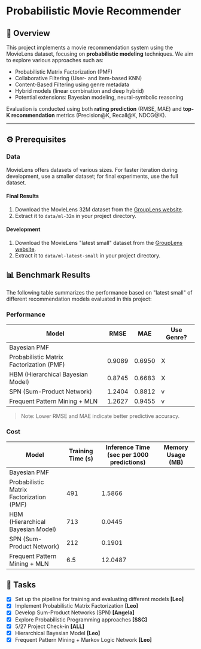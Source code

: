 # Probabilistic Movie Recommender

## 📘 Overview

This project implements a movie recommendation system using the MovieLens dataset, focusing on **probabilistic modeling** techniques. We aim to explore various approaches such as:

- Probabilistic Matrix Factorization (PMF)
- Collaborative Filtering (User- and Item-based KNN)
- Content-Based Filtering using genre metadata
- Hybrid models (linear combination and deep hybrid)
- Potential extensions: Bayesian modeling, neural-symbolic reasoning

Evaluation is conducted using both **rating prediction** (RMSE, MAE) and **top-K recommendation** metrics (Precision@K, Recall@K, NDCG@K).

---

## ⚙️ Prerequisites

### Data

MovieLens offers datasets of various sizes. For faster iteration during development, use a smaller dataset; for final experiments, use the full dataset.

#### Final Results

1. Download the MovieLens 32M dataset from the [GroupLens website](https://grouplens.org/datasets/movielens/).
2. Extract it to `data/ml-32m` in your project directory.

#### Development

1. Download the MovieLens "latest small" dataset from the [GroupLens website](https://grouplens.org/datasets/movielens/).
2. Extract it to `data/ml-latest-small` in your project directory.

## 📊 Benchmark Results

The following table summarizes the performance based on "latest small" of different recommendation models evaluated in this project:

### Performance

| Model                                     | RMSE   | MAE    | Use Genre?  |
|-------------------------------------------|--------|--------|-------------|
| Bayesian PMF                              |        |        |             |
| Probabilistic Matrix Factorization (PMF)  | 0.9089 | 0.6950 | X           |
| HBM (Hierarchical Bayesian Model)         | 0.8745 | 0.6683 | X           |
| SPN (Sum-Product Network)                 | 1.2404 | 0.8812 | v           |
| Frequent Pattern Mining + MLN             | 1.2627 | 0.9455 | v           |

> Note: Lower RMSE and MAE indicate better predictive accuracy.

### Cost

| Model                                     | Training Time (s)| Inference Time (sec per 1000 predictions)| Memory Usage (MB)|
|-------------------------------------------|------------------|-------------------------|------------------|
| Bayesian PMF                              |                  |                         |                  |
| Probabilistic Matrix Factorization (PMF)  | 491              | 1.5866                  |                  |
| HBM (Hierarchical Bayesian Model)         | 713              | 0.0445                  |                  |
| SPN (Sum-Product Network)                 | 212              | 0.1901                  |                  |
| Frequent Pattern Mining + MLN             | 6.5              | 12.0487                 |                  |

## 📝 Tasks

- [x] Set up the pipeline for training and evaluating different models **[Leo]**
- [x] Implement Probabilistic Matrix Factorization **[Leo]**
- [x] Develop Sum-Product Networks (SPN) **[Angela]**
- [x] Explore Probabilistic Programming approaches **[SSC]**
- [x] 5/27 Project Check-in **[ALL]**
- [x] Hierarchical Bayesian Model **[Leo]**
- [x] Frequent Pattern Mining + Markov Logic Network **[Leo]**
